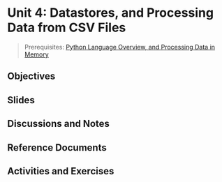 # Unit 4: Datastores, and Processing Data from CSV Files

> Prerequisites: [Python Language Overview, and Processing Data in Memory](unit-3.md)

## Objectives


## Slides


## Discussions and Notes


## Reference Documents


## Activities and Exercises
